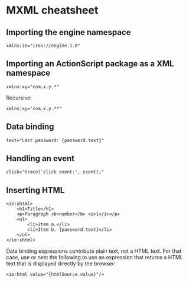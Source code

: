 # MXML cheatsheet

## Importing the engine namespace

```
xmlns:ie="iron://engine.1.0"
```

## Importing an ActionScript package as a XML namespace

```
xmlns:xy="com.x.y.*"
```

Recursive:

```
xmlns:xy="com.x.y.**"
```

## Data binding

```
text="Last password: {password.text}"
```

## Handling an event

```
click="trace('click event:', event);"
```

## Inserting HTML

```mxml
<ie:xhtml>
    <h1>Title</h1>
    <p>Paragraph <b>number</b> <i>1</i></p>
    <ul>
        <li>Item a.</li>
        <li>Item b. {password.text}</li>
    </ul>
</ie:xhtml>
```

Data binding expressions contribute plain text, not a HTML text. For that case, use or nest the following to use an expression that returns a HTML text that is displayed directly by the browser:

```mxml
<ie:html value="{htmlSource.value}"/>
```